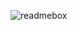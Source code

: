 ![readmebox](https://github.com/marifsiddiqi/marifsiddiqi/assets/75020850/8547ce5a-b8c9-4ba1-a046-1c5efa408e57)
